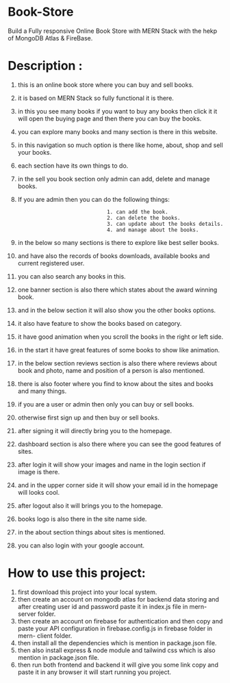 # Book-Store
Build a Fully responsive Online Book Store with MERN Stack with the hekp of MongoDB Atlas &amp; FireBase. 

# Description :

1. this is an online book store where you can buy and sell books.
2. it is based on MERN Stack so fully functional it is there.
3. in this you see many books if you want to buy any books then click it it will open the buying page and then there you can buy the books.
4. you can explore many books and many section is there in this website.
5. in this navigation so much option is there like home, about, shop and sell your books.
6. each section have its own things to do.
7. in the sell you book section only admin can add, delete and manage books.
8. If you are admin then you can do the following things:

                                    1. can add the book.
                                    2. can delete the books.
                                    3. can update about the books details.
                                    4. and manage about the books.

10. in the below so many sections is there to explore like best seller books.
11. and have also the records of books downloads, available books and current registered user.
12. you can also search any books in this.
13. one banner section is also there which states about the award winning book.
14. and in the below section it will also show you the other books options.
15. it also have feature to show the books based on category.
16. it have good animation when you scroll the books in the right or left side.
17. in the start it have great features of some books to show like animation.
18. in the below section reviews section is also there where reviews about book and  photo, name and position of a person is also mentioned.
19. there is also footer where you find to know about the sites and books and many things.
20. if you are a user or admin then only you can buy or sell books.
21. otherwise first sign up and then buy or sell books.
22. after signing it will directly bring you to the homepage.
23. dashboard section is also there where you can see the good features of sites.
24. after login it will show your images and name in the login section if image is there.
25. and in the upper corner side it will show your email id in the homepage will looks cool.
26. after logout also it will brings you to the homepage.
27. books logo is also there in the site name side.
28. in the about section things about sites is mentioned.
29. you can also login with your google account.


   
# How to use this project:

1. first download this project into your local system.
2. then create an account on mongodb atlas for backend data storing and after creating user id and password paste it in index.js file in mern-server folder.
3. then create an account on firebase for authentication and then copy and paste your API configuration in firebase.config.js in firebase folder in mern- client folder.
4. then install all the dependencies which is mention in package.json file.
5. then also install express & node module and tailwind css which is also mention in package.json file.
6. then run both frontend and backend it will give you some link copy and paste it in any browser it will start running you project.   
